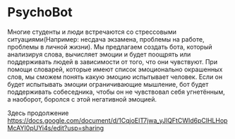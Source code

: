 # PsychoBot
Многие студенты и люди встречаются со стрессовыми ситуациями(Например: несдача экзамена, проблемы на работе, проблемы в личной жизни). Мы предлагаем создать бота, который анализируя слова, вычисляет эмоции и будет поощрять или поддерживать людей в зависимости от того, что они чувствуют. При помощи словарей, которые имеют список эмоционально окрашенных слов, мы сможем понять какую эмоцию испытывает человек. Если он будет испытывать эмоции ограничивающие мышление, бот будет поддерживать собеседника, чтобы он не чувствовал себя угнетённым, а наоборот, боролся с этой негативной эмоцией.

Здесь продолжение https://docs.google.com/document/d/1CqjoElT7jwa_yJlQFtCWId6pClHLHopMcAYI0pUYi4s/edit?usp=sharing
